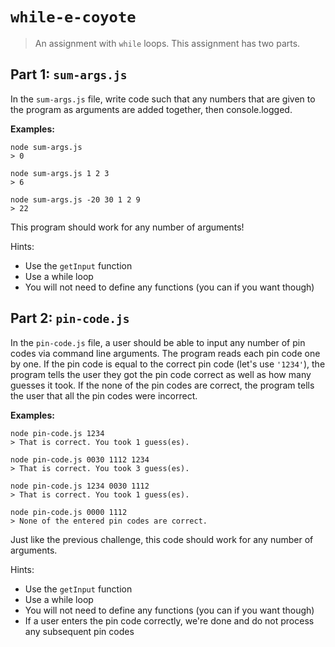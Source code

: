 # `while-e-coyote`

> An assignment with `while` loops. This assignment has two parts.

## Part 1: `sum-args.js`

In the `sum-args.js` file, write code such that any numbers that are given to the program as arguments are added together, then console.logged.

**Examples:**

```
node sum-args.js
> 0

node sum-args.js 1 2 3
> 6

node sum-args.js -20 30 1 2 9
> 22
```

This program should work for any number of arguments!

Hints:
* Use the `getInput` function
* Use a while loop
* You will not need to define any functions (you can if you want though)

## Part 2: `pin-code.js`

In the `pin-code.js` file, a user should be able to input any number of pin codes via command line arguments. The program reads each pin code one by one.
If the pin code is equal to the correct pin code (let's use `'1234'`), the program tells the user they got the pin code correct as well as how many guesses it took.
If the none of the pin codes are correct, the program tells the user that all the pin codes were incorrect.

**Examples:**

```
node pin-code.js 1234
> That is correct. You took 1 guess(es).

node pin-code.js 0030 1112 1234
> That is correct. You took 3 guess(es).

node pin-code.js 1234 0030 1112
> That is correct. You took 1 guess(es).

node pin-code.js 0000 1112
> None of the entered pin codes are correct.
```

Just like the previous challenge, this code should work for any number of arguments.

Hints:
* Use the `getInput` function
* Use a while loop
* You will not need to define any functions (you can if you want though)
* If a user enters the pin code correctly, we're done and do not process any subsequent pin codes


